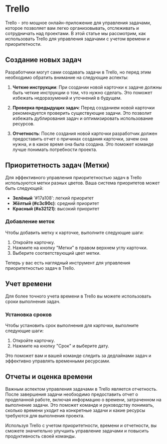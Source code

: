 # Trello

Trello - это мощное онлайн-приложение для управления задачами, которое позволяет вам легко организовывать, отслеживать и сотрудничать над проектами. В этой статье мы рассмотрим, как использовать Trello для управления задачами с учетом времени и приоритетности.

## Создание новых задач

Разработчики могут сами создавать задачи в Trello, но перед этим необходимо обратить внимание на следующие аспекты:

1. **Четкие инструкции**: При создании новой карточки к задаче должны быть четкие инструкции о том, что нужно сделать. Это поможет избежать недоразумений и уточнений в будущем.

2. **Проверка предыдущих задач**: Перед созданием новой карточки рекомендуется проверить существующие задачи. Это позволит избежать дублирования задач и оптимизировать использование ресурсов.

3. **Отчетность**: После создания новой карточки разработчик должен предоставить отчет о причинах создания карточки, зачем она нужна, и в какое время она была создана. Это поможет команде лучше понимать потребности проекта.

## Приоритетность задач (Метки)

Для эффективного управления приоритетностью задач в Trello используются метки разных цветов. Ваша система приоритетов может быть следующей:

- **Зелёный** '#17a108': легкий приоритет
- **Жёлтый (#c3c90c)**: средний приоритет
- **Красный (#a32121)**: высокий приоритет

### Добавление меток

Чтобы добавить метку к карточке, выполните следующие шаги:

1. Откройте карточку.
2. Нажмите на кнопку "Метки" в правом верхнем углу карточки.
3. Выберите соответствующий цвет метки.

Теперь у вас есть наглядный инструмент для управления приоритетностью задач в Trello.

## Учет времени

Для более точного учета времени в Trello вы можете использовать сроки выполнения задач.

### Установка сроков

Чтобы установить срок выполнения для карточки, выполните следующие шаги:

1. Откройте карточку.
2. Нажмите на кнопку "Срок" и выберите дату.

Это поможет вам и вашей команде следить за дедлайнами задач и эффективно управлять временными ресурсами.

## Отчеты и оценка времени

Важным аспектом управления задачами в Trello является отчетность. После завершения задачи необходимо предоставить отчет о проделанной работе, включая информацию о времени, затраченном на выполнение задачи. Это поможет команде и руководству понимать, сколько времени уходит на конкретные задачи и какие ресурсы требуются для выполнения проекта.

Используя Trello с учетом приоритетности, времени и отчетности, вы сможете значительно улучшить управление задачами и повысить продуктивность своей команды.
